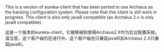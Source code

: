 This is a version of eureka-client that has been ported to use Archaius  as the backing configuration system. Please note that this client is still work in progress. This client is also only java8 compatible (as Archaius 2.x is only java8 compatible).

这是一个版本的eureka-client，它被移植到使用Archaius2.X作为后台配置系统。请注意，这个客户端仍在进行中。这个客户端也只兼容java8(如Archaius 2.X只兼容java8)。
